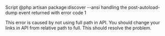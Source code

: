Script @php artisan package:discover --ansi handling the post-autoload-dump event returned with error code 1

This error is caused by not using full path in API. You should change your links in API from relative path to full. This should resolve the problem.
